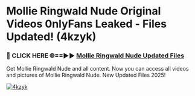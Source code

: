 # Mollie Ringwald Nude Original Videos 0nlyFans Leaked - Files Updated! (4kzyk)

<h3>🔴 CLICK HERE 🌐==►► <a href="https://tinyurl.com/52m3yx9h" rel="nofollow">Mollie Ringwald Nude Updated Files</a></h3>

Get Mollie Ringwald Nude and all content. Now you can access all videos and pictures of Mollie Ringwald Nude. New Updated Files 2025!

[![4kzyk](https://i.imgur.com/TnHtlc8.gif)](https://tinyurl.com/52m3yx9h)

